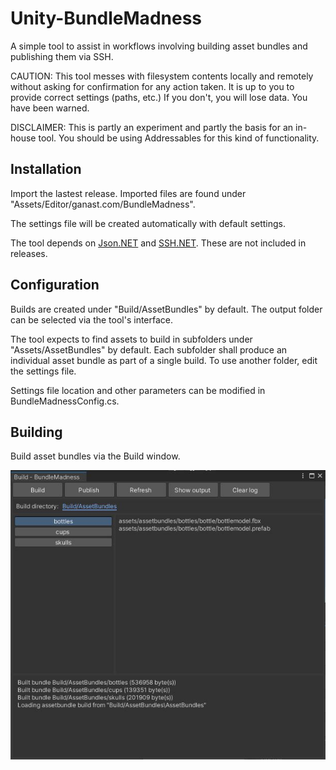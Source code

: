 # Unity-BundleMadness
A simple tool to assist in workflows involving building asset bundles and publishing them via SSH.

CAUTION: This tool messes with filesystem contents locally and remotely without asking for confirmation for any action taken. It is up to you to provide correct settings (paths, etc.) If you don't, you will lose data. You have been warned.

DISCLAIMER: This is partly an experiment and partly the basis for an in-house tool. You should be using Addressables for this kind of functionality.

## Installation

Import the lastest release. Imported files are found under "Assets/Editor/ganast.com/BundleMadness".

The settings file will be created automatically with default settings.

The tool depends on [Json.NET](https://github.com/JamesNK/Newtonsoft.Json) and [SSH.NET](https://github.com/sshnet/SSH.NET). These are not included in releases.

## Configuration

Builds are created under "Build/AssetBundles" by default. The output folder can be selected via the tool's interface.

The tool expects to find assets to build in subfolders under "Assets/AssetBundles" by default. Each subfolder shall produce an individual asset bundle as part of a single build. To use another folder, edit the settings file.

Settings file location and other parameters can be modified in BundleMadnessConfig.cs.

## Building

Build asset bundles via the Build window.

![](doc/build.jpg)

